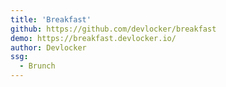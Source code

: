 ```yaml
---
title: 'Breakfast'
github: https://github.com/devlocker/breakfast
demo: https://breakfast.devlocker.io/
author: Devlocker
ssg:
  - Brunch
---
```

